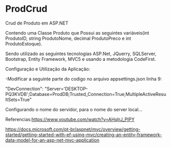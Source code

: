 # ProdCrud
Crud de Produto em ASP.NET

Contendo uma Classe Produto que Possui as seguintes variáveis(int ProdutoID, string ProdutoNome, decimal ProdutoPreco e int ProdutoEstoque).

Sendo utilizado as seguintes tecnologias ASP.Net, JQuerry, SQLServer, Bootstrap, Entity Framework, MVC5 e usando a metodologia CodeFirst.

Configuração e Utilização da Aplicação:

-Modificar a seguinte parte do codigo no arquivo appsettings.json linha 9:

"DevConnection": "Server='DESKTOP-PQ3KVDB';Database=ProdDB;Trusted_Connection=True;MultipleActiveResultSets=True"

Configurando o nome do servidor, para o nome do server local...

Referencias:https://www.youtube.com/watch?v=AHqIrJ_PlPY

https://docs.microsoft.com/pt-br/aspnet/mvc/overview/getting-started/getting-started-with-ef-using-mvc/creating-an-entity-framework-data-model-for-an-asp-net-mvc-application
